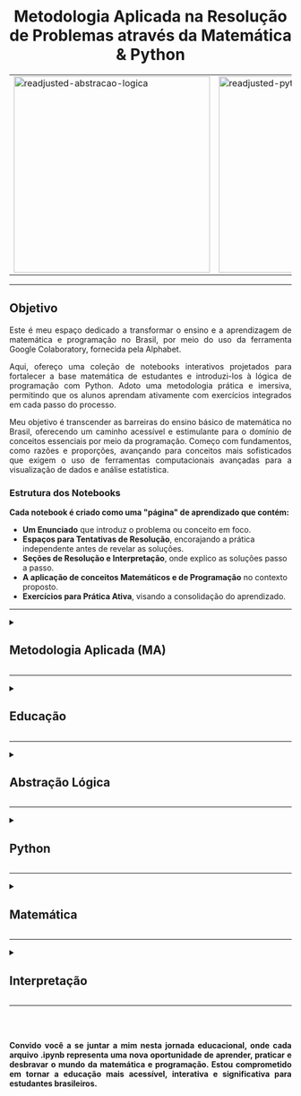 <h1 align="center">Metodologia Aplicada na Resolução de Problemas através da Matemática & Python</h1>

<p align="center">
  <table>
    <tr>
      <td><img src="https://github.com/IM-NOT-AI/MA-Educacao-AbstracaoLogica-Python-Matematica-Interpretacao/assets/113378671/30c3f491-b4ea-449b-97e3-ee3a3cd685a5" alt="readjusted-abstracao-logica" width="350"></td>
      <td><img src="https://github.com/IM-NOT-AI/MA-Educacao-AbstracaoLogica-Python-Matematica-Interpretacao/assets/113378671/46e1e5bb-598f-43e6-a52b-843b0660c8a4" alt="readjusted-python" width="350"></td>
      <td><img src="https://github.com/IM-NOT-AI/MA-Educacao-AbstracaoLogica-Python-Matematica-Interpretacao/assets/113378671/9b16da51-e1f7-4373-a0da-ef92c81765bc" alt="readjusted-matematica2" width="350"></td>
      <td><img src="https://github.com/IM-NOT-AI/MA-Educacao-AbstracaoLogica-Python-Matematica-Interpretacao/assets/113378671/48317f4d-b950-4016-a165-392e4eb421ac" alt="reajusted-interpretacao" width="350"></td>
    </tr>
  </table>
</p>

---

## Objetivo

  <p align="justify">
    Este é meu espaço dedicado a transformar o ensino e a aprendizagem de matemática e programação no Brasil, por meio do uso da ferramenta Google Colaboratory, fornecida pela Alphabet.
  </p>
 

  <p align="justify">
    Aqui, ofereço uma coleção de notebooks interativos projetados para fortalecer a base matemática de estudantes e introduzi-los à lógica de programação com Python. Adoto uma metodologia prática e imersiva, permitindo que os alunos aprendam ativamente com exercícios integrados em cada passo do processo.
  </p>

  <p align="justify">
    Meu objetivo é transcender as barreiras do ensino básico de matemática no Brasil, oferecendo um caminho acessível e estimulante para o domínio de conceitos essenciais por meio da programação. Começo com fundamentos, como razões e proporções, avançando para conceitos mais sofisticados que exigem o uso de ferramentas computacionais avançadas para a visualização de dados e análise estatística.
  </p>

### Estrutura dos Notebooks

**Cada notebook é criado como uma "página" de aprendizado que contém:**

- **Um Enunciado** que introduz o problema ou conceito em foco.
- **Espaços para Tentativas de Resolução**, encorajando a prática independente antes de revelar as soluções.
- **Seções de Resolução e Interpretação**, onde explico as soluções passo a passo.
- **A aplicação de conceitos Matemáticos e de Programação** no contexto proposto.
- **Exercícios para Prática Ativa**, visando a consolidação do aprendizado.
  
 

---

<details>
  <summary><h2>Metodologia Aplicada (MA)</h2></summary>

<p align="center">
  <table>
    <tr>
      <td><img src="https://github.com/IM-NOT-AI/MA-Educacao-AbstracaoLogica-Python-Matematica-Interpretacao/assets/113378671/8061efc5-9f52-499d-8bbe-8517df36d308" alt="fusca_foto_ic" width="350"></td>
      <td><img src="https://github.com/IM-NOT-AI/MA-Educacao-AbstracaoLogica-Python-Matematica-Interpretacao/assets/113378671/3253054a-d60e-430c-8b5c-4bdf80c1e1d5" alt="fusca_foto_ic" width="350"></td>
      <td><img src="https://github.com/IM-NOT-AI/MA-Educacao-AbstracaoLogica-Python-Matematica-Interpretacao/assets/113378671/8dc2ec76-c640-4cd0-8109-65444593d054" width="200"></td>
    </tr>
  </table>
</p>

  <p align="justify">
    A base teórica e prática deste projeto se alinha com metodologias de aprendizado, integrando a abstração lógica e a resolução de problemas matemáticos através da programação em Python. O escopo é promover uma compreensão profunda dos conceitos, através de:
  </p>

  <details>
    <summary><h3>Aprendizagem Baseada em Problemas (ABP)</h3></summary>
  
  <p align="justify">
    Imersão em problemas complexos e reais, estimulando o pensamento crítico e a aplicação prática do conhecimento.
  </p>
  </details>

   <details>
    <summary><h3>Codificação Dupla</h3></summary> 
  <p align="justify">
    Combinar palavras e imagens no aprendizado. Estudar utilizando tanto a explicação verbal quanto o apoio visual pode melhorar a retenção de informações.
  </p>
    </details>
  
  <details>
    <summary><h3>Aprendizagem Ativa</h3></summary> 
  <p align="justify">
    Participação ativa através de exercícios práticos e espaços de tentativa e erro, fundamentais para a consolidação do aprendizado.
  </p>
  </details>
  
  <details>
    <summary><h3>Repetição Espaçada</h3></summary>
  <p align="justify">
    Técnicas de revisão espaçada para facilitar a retenção de informação a longo prazo, garantindo que o conhecimento se fixe na memória do estudante.
  </p>

<p align="center">
  <table>
    <tr>
      <td><img src="https://github.com/IM-NOT-AI/MA-Educacao-AbstracaoLogica-Python-Matematica-Interpretacao/assets/113378671/2ca63518-ebb3-4eb9-98a5-f45c7c4a521e" alt="fusca_foto_ic" width="500"></td>
      <td><img src="https://github.com/IM-NOT-AI/MA-Educacao-AbstracaoLogica-Python-Matematica-Interpretacao/assets/113378671/352fe1c3-a8ee-415e-942a-c2d3bcb46613"alt="repeticao-espacada=ipynb2" width=500</td>
    </tr>
  </table>
  </p>
  
  </details>

  <details>
    <summary><h3>Método de Feynman</h3></summary>
  <p align="justify">
    Simplificar e explicar conceitos complexos com uma linguagem simples, como se estivesse ensinando a alguém que não conhece o tema.
  </p>
  </details>
  
  <details>
    <summary><h3>Aprendizagem Interpolada</h3></summary>
  <p align="justify">
    Alternar entre diferentes tópicos ou tipos de problemas durante a sessão de estudo para melhorar a capacidade de discriminação entre conceitos e aumentar a retenção.
  </p>
  </details>

  <details>
    <summary><h3>Reflexão</h3></summary> 
  <p align="justify">
    Após uma sessão de estudo ou uma atividade de aprendizagem, dedicar um tempo para refletir sobre o que foi aprendido e como foi aprendido pode reforçar a memória e promover a compreensão profunda.
  </p>
  </details>
</details>

---

<details>
  <summary><h2>Educação</h2></summary>

  <p align="justify">
    A aprendizagem efetiva vai além do mero conhecimento teórico, englobando o desenvolvimento de habilidades práticas e o estímulo ao pensamento crítico. Esse repositório é desenhado para promover não só a absorção de conceitos matemáticos e de programação mas também para fomentar uma mentalidade de aprendizado contínuo e autodidata entre os estudantes.
  </p>
</details>

---

<details>
  <summary><h2>Abstração Lógica</h2></summary>

  <p align="justify">
    A Abstração Lógica é crucial para o entendimento profundo da matemática e programação. Esse projeto enfatiza a importância de desmembrar problemas complexos em componentes mais simples, facilitando a compreensão e a solução de exercícios. Através da programação em Python, os alunos aprendem a visualizar e manipular conceitos abstratos, tornando-os mais acessíveis.
  </p>
</details>

---

<details>
  <summary><h2>Python</h2></summary>

  <p align="justify">
    A escolha de Python como a linguagem de programação para este projeto não é aleatória. Sua simplicidade sintática, combinada com a potência de bibliotecas como Matplotlib, Seaborn, Scipy, Pandas, e Numpy, torna Python uma ferramenta excepcional para visualizar dados, realizar cálculos complexos e interpretar resultados matemáticos. Essa integração permite aos alunos ver a aplicabilidade real dos conceitos aprendidos, enriquecendo sua experiência educativa.
  </p>
</details>

---

<details>
  <summary><h2>Matemática</h2></summary>

  <p align="justify">
    A Matemática é o núcleo do nosso projeto. Cada arquivo .ipynb no repositório aborda um tópico específico, desde os fundamentos básicos até conceitos avançados, oferecendo uma vasta gama de problemas para resolver. Esta abordagem garante que os alunos possam progredir no seu próprio ritmo, consolidando o conhecimento adquirido através da prática.
  </p>
</details>

---

<details>
  <summary><h2>Interpretação</h2></summary>

  <p align="justify">
    Finalmente, a Interpretação de resultados é enfatizada em cada aspecto do projeto. Além de resolver problemas, os alunos são incentivados a analisar e interpretar os resultados obtidos, uma habilidade vital tanto no estudo da matemática quanto em sua aplicação prática. Este foco na interpretação ajuda a desenvolver pensadores críticos e solucionadores de problemas eficazes.
  </p>
</details>


---

<br><br>

<p align="justify">
  <strong>Convido você a se juntar a mim nesta jornada educacional, onde cada arquivo .ipynb representa uma nova oportunidade de aprender, praticar e desbravar o mundo da matemática e programação. Estou comprometido em tornar a educação mais acessível, interativa e significativa para estudantes brasileiros.</strong>
</p>

